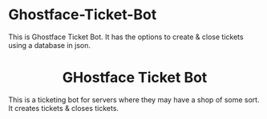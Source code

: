 # Ghostface-Ticket-Bot
This is Ghostface Ticket Bot. It has the options to create &amp; close tickets using a database in json.


<p align="center">
  <h1 align="center">GHostface Ticket Bot</h1>
  This is a ticketing bot for servers where they may have a shop of some sort. It creates tickets & closes tickets.
</p>
